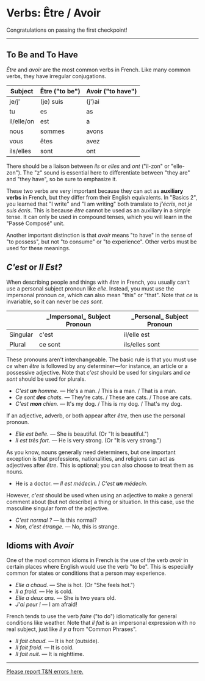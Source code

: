 # Verbs: Être / Avoir

Congratulations on passing the first checkpoint!

* * *

## To Be and To Have

_Être_ and _avoir_ are the most common verbs in French. Like many common verbs, they have irregular conjugations.

<table>

<thead>

<tr>

<th>Subject</th>

<th>Être ("to be")</th>

<th>Avoir ("to have")</th>

</tr>

</thead>

<tbody>

<tr>

<td>je/j'</td>

<td>(je) suis</td>

<td>(j')ai</td>

</tr>

<tr>

<td>tu</td>

<td>es</td>

<td>as</td>

</tr>

<tr>

<td>il/elle/on</td>

<td>est</td>

<td>a</td>

</tr>

<tr>

<td>nous</td>

<td>sommes</td>

<td>avons</td>

</tr>

<tr>

<td>vous</td>

<td>êtes</td>

<td>avez</td>

</tr>

<tr>

<td>ils/elles</td>

<td>sont</td>

<td>ont</td>

</tr>

</tbody>

</table>

There should be a liaison between _ils_ or _elles_ and _ont_ ("il-zon" or "elle-zon"). The "z" sound is essential here to differentiate between "they are" and "they have", so be sure to emphasize it.

These two verbs are very important because they can act as **auxiliary verbs** in French, but they differ from their English equivalents. In "Basics 2", you learned that "I write" and "I am writing" both translate to _j'écris_, not _je suis écris_. This is because _être_ cannot be used as an auxiliary in a simple tense. It can only be used in compound tenses, which you will learn in the "Passé Composé" unit.

Another important distinction is that _avoir_ means "to have" in the sense of "to possess", but not "to consume" or "to experience". Other verbs must be used for these meanings.

## _C'est_ or _Il Est?_

When describing people and things with _être_ in French, you usually can't use a personal subject pronoun like _elle_. Instead, you must use the impersonal pronoun _ce_, which can also mean "this" or "that". Note that _ce_ is invariable, so it can never be _ces sont_.

<table>

<thead>

<tr>

<th></th>

<th>_Impersonal_ Subject Pronoun</th>

<th>_Personal_ Subject Pronoun</th>

</tr>

</thead>

<tbody>

<tr>

<td>Singular</td>

<td>c'est</td>

<td>il/elle est</td>

</tr>

<tr>

<td>Plural</td>

<td>ce sont</td>

<td>ils/elles sont</td>

</tr>

</tbody>

</table>

These pronouns aren't interchangeable. The basic rule is that you must use _ce_ when _être_ is followed by any determiner—for instance, an article or a possessive adjective. Note that _c'est_ should be used for singulars and _ce sont_ should be used for plurals.

*   _C'est **un** homme._ — He's a man. / This is a man. / That is a man.
*   _Ce sont **des** chats._ — They're cats. / These are cats. / Those are cats.
*   _C'est **mon** chien._ — It's my dog. / This is my dog. / That's my dog.

If an adjective, adverb, or both appear after _être_, then use the personal pronoun.

*   _Elle est belle_. — She is beautiful. (Or "It is beautiful.")
*   _Il est très fort._ — He is very strong. (Or "It is very strong.")

As you know, nouns generally need determiners, but one important exception is that professions, nationalities, and religions can act as adjectives after _être_. This is optional; you can also choose to treat them as nouns.

*   He is a doctor. — _Il est médecin._ / _C'est **un** médecin._

However, _c'est_ should be used when using an adjective to make a general comment about (but not describe) a thing or situation. In this case, use the masculine singular form of the adjective.

*   _C'est normal ?_ — Is this normal?
*   _Non, c'est étrange._ — No, this is strange.

## Idioms with _Avoir_

One of the most common idioms in French is the use of the verb _avoir_ in certain places where English would use the verb "to be". This is especially common for states or conditions that a person may experience.

*   _Elle a chaud._ — She is hot. (Or "She feels hot.")
*   _Il a froid._ — He is cold.
*   _Elle a deux ans._ — She is two years old.
*   _J'ai peur !_ — I am afraid!

French tends to use the verb _faire_ ("to do") idiomatically for general conditions like weather. Note that _il fait_ is an impersonal expression with no real subject, just like _il y a_ from "Common Phrases".

*   _Il fait chaud._ — It is hot (outside).
*   _Il fait froid._ — It is cold.
*   _Il fait nuit._ — It is nighttime.

* * *

[Please report T&N errors here.](http://www.duolingo.com/DXLi)